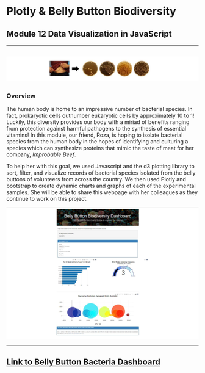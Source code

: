 # Plotly & Belly Button Biodiversity
## Module 12 Data Visualization in JavaScript
---
![image of bacteria](https://github.com/murphyk2021/Belly_button_bacteria/blob/595a3f3817dd74fde926f99f92932972303248f2/images/bellybuttonbacteriav2.JPG)
---
### Overview
The human body is home to an impressive number of bacterial species.  In fact, prokaryotic cells outnumber eukaryotic cells by approximately 10 to 1! Luckily, this diversity provides our body with a miriad of benefits ranging from protection against harmful pathogens to the synthesis of essential vitamins!  In this module, our friend, Roza, is hoping to isolate bacterial species from the human body in the hopes of identifying and culturing a species which can synthesize proteins that mimic the taste of meat for her company, *Improbable Beef*.  

To help her with this goal, we used Javascript and the d3 plotting library to sort, filter, and visualize records of bacterial species isolated from the belly buttons of volunteers from across the country.  We then used Plotly and bootstrap to create dynamic charts and graphs of each of the experimental samples.  She will be able to share this webpage with her colleagues as they continue to work on this project.

![image of dashboard](https://github.com/murphyk2021/Belly_button_bacteria/blob/d8744648c01ba6a66c83ecb6decc269a815bae59/images/belly%20button%20dashboard.JPG)

---
[Link to Belly Button Bacteria Dashboard](https://murphyk2021.github.io/Belly_button_bacteria/)
---
